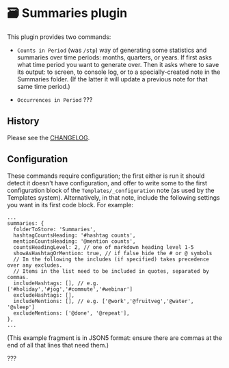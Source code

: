 # 🗃 Summaries plugin
This plugin provides two commands:

- `Counts in Period` (was `/stp`) way of generating some statistics and summaries over time periods: months, quarters, or years.
If first asks what time period you want to generate over.
Then it asks where to save its output: to screen, to console log, or to a specially-created note in the Summaries folder.  (If the latter it will update a previous note for that same time period.)

- `Occurrences in Period` ???

## History
Please see the [CHANGELOG](CHANGELOG.md).

## Configuration
These commands require configuration; the first either is run it should detect it doesn't have configuration, and offer to write some to the first configuration block of the `Templates/_configuration` note (as used by the Templates system). 
Alternatively, in that note, include the following settings you want in its first code block. For example:

```jsonc
...
summaries: {
  folderToStore: 'Summaries',
  hashtagCountsHeading: '#hashtag counts',
  mentionCountsHeading: '@mention counts',
  countsHeadingLevel: 2, // one of markdown heading level 1-5
  showAsHashtagOrMention: true, // if false hide the # or @ symbols
  // In the following the includes (if specified) takes precedence over any excludes.
  // Items in the list need to be included in quotes, separated by commas.
  includeHashtags: [], // e.g. ['#holiday','#jog','#commute','#webinar']
  excludeHashtags: [],
  includeMentions: [], // e.g. ['@work','@fruitveg','@water', '@sleep']
  excludeMentions: ['@done', '@repeat'],
},
...
```
(This example fragment is in JSON5 format: ensure there are commas at the end of all that lines that need them.)

???
